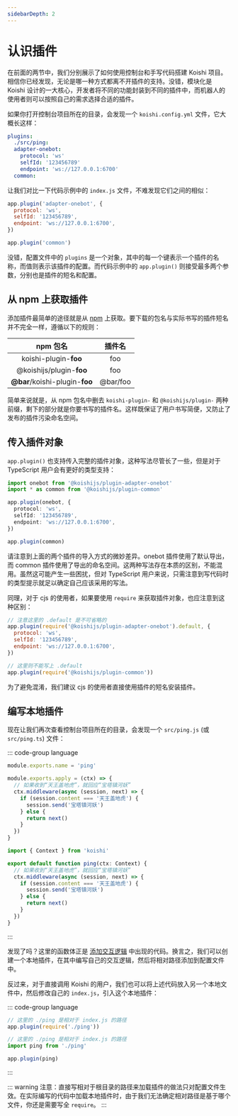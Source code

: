 ```yaml
---
sidebarDepth: 2
---
```


# 认识插件

在前面的两节中，我们分别展示了如何使用控制台和手写代码搭建 Koishi 项目。相信你已经发现，无论是哪一种方式都离不开插件的支持。没错，模块化是 Koishi 设计的一大核心，开发者将不同的功能封装到不同的插件中，而机器人的使用者则可以按照自己的需求选择合适的插件。

如果你打开控制台项目所在的目录，会发现一个 `koishi.config.yml` 文件，它大概长这样：

```yaml
plugins:
  ./src/ping:
  adapter-onebot:
    protocol: 'ws'
    selfId: '123456789'
    endpoint: 'ws://127.0.0.1:6700'
  common:
```

让我们对比一下代码示例中的 `index.js` 文件，不难发现它们之间的相似：

```js
app.plugin('adapter-onebot', {
  protocol: 'ws',
  selfId: '123456789',
  endpoint: 'ws://127.0.0.1:6700',
})

app.plugin('common')
```

没错，配置文件中的 `plugins` 是一个对象，其中的每一个键表示一个插件的名称，而值则表示该插件的配置。而代码示例中的 `app.plugin()` 则接受最多两个参数，分别也是插件的短名和配置。

## 从 npm 上获取插件

添加插件最简单的途径就是从 [npm](https://www.npmjs.com/) 上获取。要下载的包名与实际书写的插件短名并不完全一样，遵循以下的规则：

| npm 包名 | 插件名 |
|:-----:|:-----:|
| koishi-plugin-**foo** | foo |
| @koishijs/plugin-**foo** | foo |
| **@bar**/koishi-plugin-**foo** | @bar/foo |

简单来说就是，从 npm 包名中删去 `koishi-plugin-` 和 `@koishijs/plugin-` 两种前缀，剩下的部分就是你要书写的插件名。这样既保证了用户书写简便，又防止了发布的插件污染命名空间。

## 传入插件对象

`app.plugin()` 也支持传入完整的插件对象，这种写法尽管长了一些，但是对于 TypeScript 用户会有更好的类型支持：

```ts
import onebot from '@koishijs/plugin-adapter-onebot'
import * as common from '@koishijs/plugin-common'

app.plugin(onebot, {
  protocol: 'ws',
  selfId: '123456789',
  endpoint: 'ws://127.0.0.1:6700',
})

app.plugin(common)
```

请注意到上面的两个插件的导入方式的微妙差异。onebot 插件使用了默认导出，而 common 插件使用了导出的命名空间。这两种写法存在本质的区别，不能混用。虽然这可能产生一些困扰，但对 TypeScript 用户来说，只需注意到写代码时的类型提示就足以确定自己应该采用的写法。

同理，对于 cjs 的使用者，如果要使用 `require` 来获取插件对象，也应注意到这种区别：

```js
// 注意这里的 .default 是不可省略的
app.plugin(require('@koishijs/plugin-adapter-onebot').default, {
  protocol: 'ws',
  selfId: '123456789',
  endpoint: 'ws://127.0.0.1:6700',
})

// 这里则不能写上 .default
app.plugin(require('@koishijs/plugin-common'))
```

为了避免混淆，我们建议 cjs 的使用者直接使用插件的短名安装插件。

## 编写本地插件

现在让我们再次查看控制台项目所在的目录，会发现一个 `src/ping.js` (或 `src/ping.ts`) 文件：

::: code-group language
```js
module.exports.name = 'ping'

module.exports.apply = (ctx) => {
  // 如果收到“天王盖地虎”，就回应“宝塔镇河妖”
  ctx.middleware(async (session, next) => {
    if (session.content === '天王盖地虎') {
      session.send('宝塔镇河妖')
    } else {
      return next()
    }
  })
}
```
```ts
import { Context } from 'koishi'

export default function ping(ctx: Context) {
  // 如果收到“天王盖地虎”，就回应“宝塔镇河妖”
  ctx.middleware(async (session, next) => {
    if (session.content === '天王盖地虎') {
      session.send('宝塔镇河妖')
    } else {
      return next()
    }
  })
}
```
:::

发现了吗？这里的函数体正是 [添加交互逻辑](./coding.md#添加交互逻辑) 中出现的代码。换言之，我们可以创建一个本地插件，在其中编写自己的交互逻辑，然后将相对路径添加到配置文件中。

反过来，对于直接调用 Koishi 的用户，我们也可以将上述代码放入另一个本地文件中，然后修改自己的 `index.js`，引入这个本地插件：

::: code-group language
```js
// 这里的 ./ping 是相对于 index.js 的路径
app.plugin(require('./ping'))
```
```ts
// 这里的 ./ping 是相对于 index.js 的路径
import ping from './ping'

app.plugin(ping)
```
:::

::: warning
注意：直接写相对于根目录的路径来加载插件的做法只对配置文件生效。在实际编写的代码中加载本地插件时，由于我们无法确定相对路径是基于哪个文件，你还是需要写全 `require`。
:::
